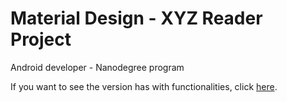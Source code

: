 # Material Design - XYZ Reader Project

Android developer - Nanodegree program

If you want to see the version has with functionalities, click [here](https://github.com/gabrielbmoro/appMaterial_udacitycourse/releases/tag/v1.0.0).
